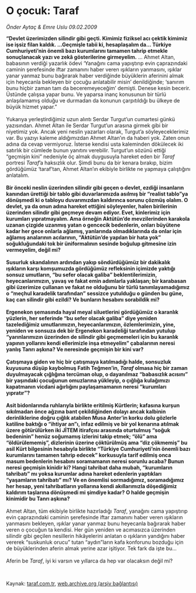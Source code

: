 # O çocuk: Taraf

*Önder Aytaç & Emre Uslu 09.02.2009*

<div class="taraf_structure_2col_1zq">
<div class="margen_n">



 <p><b>“Devlet üzerimizden silindir gibi geçti. Kimimiz fiziksel acı çektik kimimiz ise işsiz filan kaldık. ...Geçmişle tabii ki, hesaplaşalım da... Türkiye Cumhuriyeti’nin önemli bazı kurumlarını tamamen tahrip etmekle sonuçlanacak yazı ve zekâ gösterilerine girmeyelim.</b> ... Ahmet Altan, babasının verdiği yazarlık ödevi ‘Yanağını cama yapıştırıp evin çaprazındaki caminin şerefesinde iftar zamanını haber veren ışıkların yanmasını, ışıklar yanar yanmaz bunu bağırarak haber verdiğinde büyüklerin aferinini almak için heyecanla bekleyen bir çocuğu anlatabilir misin’ denildiğinde; ‘sanırım bunu hiçbir zaman tam da beceremeyeceğim’ demişti. Denese kesin becerir. Üstünde çalışsa yapar bunu. Ve yaparsa inanç konusunun bir türlü anlaşılamamış olduğu ve durmadan da konunun çarpıtıldığı bu ülkeye de büyük hizmet yapar.” <br/><br/>Yukarıya yerleştirdiğimiz uzun alıntı Serdar Turgut’un cumartesi günkü yazısından. Ahmet Altan ile Serdar Turgut’un arasına girmek gibi bir niyetimiz yok. Ancak yeni neslin yazarları olarak, Turgut’a söyleyeceklerimiz var. Bu yazıyı kaleme aldığımızdan Ahmet Altan’ın da haberi yok. Zaten onun adına da cevap vermiyoruz. İsterse kendisi usta kaleminden dökülecek iki satırlık bir cümlede bunun yanıtını verebilir. Turgut’un sözünü ettiği “geçmişin kini” nedeniyle öç almak duygusuyla hareket eden bir <i>Taraf</i> portresi <i>Taraf</i>’a haksızlık olur. Şimdi bunu da bir kenara bırakıp, bizim gördüğümüz ‘taraf’tan, Ahmet Altan’ın ekibiyle birlikte ne yapmaya çalıştığını anlatalım. <b><br/><br/>Bir önceki neslin üzerinden silindir gibi geçen o devlet, ezdiği insanların kanından ürettiği bir tablo gibi duvarlarımızda asılmış bir “realist tablo”ya dönüşmedi ki o tabloyu duvarımızdan kaldırınca sorunu çözmüş olalım. O devlet, ya da onun adına hareket ettiğini söyleyenler, halen birilerinin üzerinden silindir gibi geçmeye devam ediyor. Evet, kinlerimiz için kurumları yıpratmayalım. Ama örneğin Aktütün’de mevzilerinden karakola uzanan çizgide uzanmış yatan o gencecik bedenlerin, onları büyütene kadar her gece onlarla ağlamış, yanlarında olmadıklarında da onlar için ağlamış analarının acılarının, “Aktütün’de yapılan bir hata yok” soğukluğundaki tok bir üniformalının sesinde boğulup gitmesine izin vermeyelim, değil mi? <br/><br/>Susurluk skandalının ardından yakıp söndürdüğümüz bir dakikalık ışıkların karşı komşumuzda gördüğümüz refleksinin içimizde yaktığı sonsuz umutların, “bu sefer olacak galiba” beklentilerimizin, heyecanlarımızın, yavaş ve fakat emin adımlarla yaklaşan; bir karabasan gibi üzerimize çullanan ve fakat ne olduğunu bir türlü tanımlayamadığımız o “meçhul karadelik tarafından” sessizce yutulduğu o günden bu güne, kaç can silindir gibi ezildi? Ve bunların hesabını sorabildik mi? <br/><br/>Ergenekon şemasında hayal meyal siluetlerini gördüğümüz o karanlık yüzlerin, her seferinde “bu sefer olacak galiba” diye yeniden tazelediğimiz umutlarımızın, heyecanlarımızın, özlemlerimizin, yine, yeniden ve sonsuza dek bir Ergenekon karadeliği tarafından yutulup “yarınlarımızın üzerinden de silindir gibi geçmemeleri için bu karanlık yapının yollarını kendi ellerimizle inşa etmeyelim” çabalarının neresi yanlış Tanrı aşkına? Ve neresinde geçmişin bir kini var? <br/><br/>Çatışmaya giden ve hiç bir çatışmaya katılmadığı halde, sonsuzluk kuyusuna düşüp kaybolmuş Fatih Teğmen’in, <i>Taraf</i> olmasa hiç bir zaman duyulmayacak çığlığına tercüman olup, o dayanılmaz “babasızlık acısını” bir yaşındaki çocuğunun omuzlarına yükleyip, o çığlığa kulağımızı kapatmanın vicdani ağırlığını paylaşamamanın neresi “kurumları yıpratır”? <br/><br/>Asit bidonlarında ruhlarıyla birlikte eritilmiş Kürtlerin; kafasına kurşun sıkılmadan önce ağzına bant çekildiğinden dolayı ancak kalbinin derinliklerine doğru çığlık atabilen Musa Anter’in korku dolu gözlerle katiline baktığı o “ihtiyar an”ı, infaz edilmiş ve bir yol kenarına atılmak üzere götürülürken iki JİTEM itirafçısı arasında oturtulmuş “soğuk bedeninin” henüz soğumamış izlerini takip etmek; “ölü” ama “öldürülememiş”, dizlerinin üzerine çöktürülmüş ama “diz çökmemiş” bu asil Kürt bilgesinin hesabıyla birlikte “Türkiye Cumhuriyeti’nin önemli bazı kurumlarını tamamen tahrip edecek” korkusuyla tarif edilmiş onca masum bedenlerin hesabını soramamanın neresi sorunlu acaba? Bunun neresi geçmişin kinidir ki? Hangi tahribat daha mubah, “kurumların tahribatı” mı yoksa kurumlar adına hareket edenlerin yaptıkları “yaşamların tahribatı” mı? Ve en önemlisi sormadığımız, soramadığımız her hesap, yeni tahribatların yollarına kendi akıllarımızla döşediğimiz kaldırım taşlarına dönüşmedi mi şimdiye kadar? O halde geçmişin kinimidir bu Tanrı aşkına?</b> <br/><br/>Ahmet Altan, tüm ekibiyle birlikte hazırladığı <i>Taraf</i>, yanağını cama yapıştırıp evin çaprazındaki caminin şerefesinde iftar zamanını haber veren ışıkların yanmasını bekleyen, ışıklar yanar yanmaz bunu heyecanla bağırarak haber veren o çocuğun ta kendisi. Her gün yeniden ve acımasızca üzerinden silindir gibi geçilen nesillerin hikâyelerini anlatan o ışıkların yandığını haber vererek “suskunluk orucu” tutan “aydın”ların kafa konforunu bozduğu için de büyüklerinden aferin almak yerine azar işitiyor. Tek fark da işte bu... <br/><br/>Aferin be <i>Taraf</i>, iyi ki varsın ve yıllarca da hep var olacaksın değil mi?</p>

<br/>


<div id="taraf_not">
</div>

</div>


</div>

Kaynak: [taraf.com.tr](http://www.taraf.com.tr:80/makale/3940.htm), [web.archive.org (arşiv bağlantısı)](http://web.archive.org/web/20090508102400/http://www.taraf.com.tr:80/makale/3940.htm)
